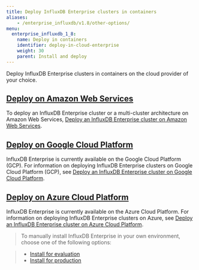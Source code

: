 ```yaml
---
title: Deploy InfluxDB Enterprise clusters in containers
aliases:
    - /enterprise_influxdb/v1.8/other-options/
menu:
  enterprise_influxdb_1_8:
    name: Deploy in containers
    identifier: deploy-in-cloud-enterprise
    weight: 30
    parent: Install and deploy
---
```


Deploy InfluxDB Enterprise clusters in containers on the cloud provider of your choice.

## [Deploy on Amazon Web Services](/enterprise_influxdb/v1.8/install-and-deploy/deploying/amazon-web-services/)

To deploy an InfluxDB Enterprise cluster or a multi-cluster architecture on Amazon Web Services, [Deploy an InfluxDB Enterprise cluster on Amazon Web Services](/enterprise_influxdb/v1.8/install-and-deploy/deploying/aws/).

## [Deploy on Google Cloud Platform](/enterprise_influxdb/v1.8/install-and-deploy/deploying/google-cloud-platform/)

InfluxDB Enterprise is currently available on the Google Cloud Platform (GCP). For information on deploying InfluxDB Enterprise clusters on Google Cloud Platform (GCP), see [Deploy an InfluxDB Enterprise cluster on Google Cloud Platform](/enterprise_influxdb/v1.8/install-and-deploy/deploying/google-cloud-platform/).

## [Deploy on Azure Cloud Platform](/enterprise_influxdb/v1.8/install-and-deploy/deploying/azure/)

InfluxDB Enterprise is currently available on the Azure Cloud Platform. For information on deploying InfluxDB Enterprise clusters on Azure, see [Deploy an InfluxDB Enterprise cluster on Azure Cloud Platform](/enterprise_influxdb/v1.8/install-and-deploy/deploying/azure/).

> To manually install InfluxDB Enterprise in your own environment, choose one of the following options:

>* [Install for evaluation](/enterprise_influxdb/v1.8/install-and-deploy/quickstart_installation/)
>* [Install for production](/enterprise_influxdb/v1.8/install-and-deploy/production_installation/)


